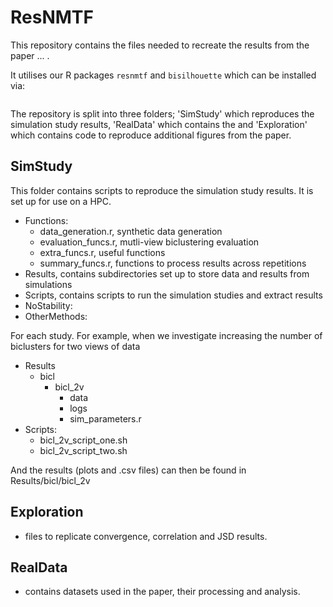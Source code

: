# ResNMTF
 
This repository contains the files needed to recreate the results from the paper ... . 

It utilises our R packages `resnmtf` and `bisilhouette` which can be installed via:
```{r}

```

The repository is split into three folders; 'SimStudy' which reproduces the simulation study results, 'RealData' which contains the and 'Exploration' which contains code to reproduce additional figures from the paper.

## SimStudy
This folder contains scripts to reproduce the simulation study results. It is set up for use on a HPC. 


- Functions:
  - data_generation.r, synthetic data generation
  - evaluation_funcs.r, mutli-view biclustering evaluation
  - extra_funcs.r, useful functions
  - summary_funcs.r, functions to process results across repetitions
- Results, contains subdirectories set up to store data and results from simulations
- Scripts, contains scripts to run the simulation studies and extract results
- NoStability:
- OtherMethods:


For each study. For example, when we investigate increasing the number of biclusters for two views of data
- Results
    - bicl
       - bicl_2v
          - data
          - logs
          - sim_parameters.r
- Scripts: 
    - bicl_2v_script_one.sh
    - bicl_2v_script_two.sh

And the results (plots and .csv files) can then be found in Results/bicl/bicl_2v




## Exploration
- files to replicate convergence, correlation and JSD results.

## RealData
 - contains datasets used in the paper, their processing and analysis.

